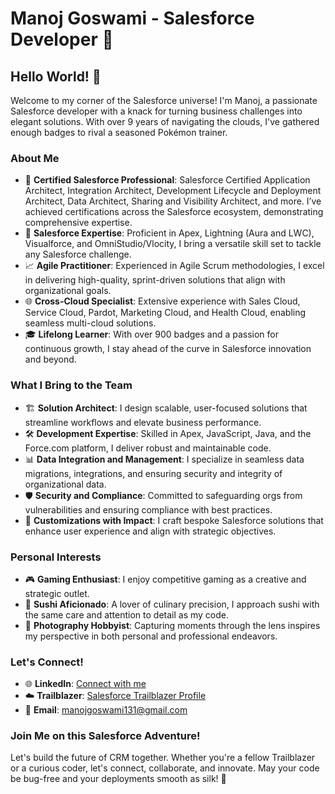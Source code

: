 # Manoj Goswami - Salesforce Developer 🌟

## Hello World! 👋

Welcome to my corner of the Salesforce universe! I'm Manoj, a passionate Salesforce developer with a knack for turning business challenges into elegant solutions. With over 9 years of navigating the clouds, I've gathered enough badges to rival a seasoned Pokémon trainer.

### About Me
- 🔷 **Certified Salesforce Professional**: Salesforce Certified Application Architect, Integration Architect, Development Lifecycle and Deployment Architect, Data Architect, Sharing and Visibility Architect, and more. I’ve achieved certifications across the Salesforce ecosystem, demonstrating comprehensive expertise.
- 🚀 **Salesforce Expertise**: Proficient in Apex, Lightning (Aura and LWC), Visualforce, and OmniStudio/Vlocity, I bring a versatile skill set to tackle any Salesforce challenge.
- 📈 **Agile Practitioner**: Experienced in Agile Scrum methodologies, I excel in delivering high-quality, sprint-driven solutions that align with organizational goals.
- 🌐 **Cross-Cloud Specialist**: Extensive experience with Sales Cloud, Service Cloud, Pardot, Marketing Cloud, and Health Cloud, enabling seamless multi-cloud solutions.
- 🎓 **Lifelong Learner**: With over 900 badges and a passion for continuous growth, I stay ahead of the curve in Salesforce innovation and beyond.

### What I Bring to the Team
- 🏗️ **Solution Architect**: I design scalable, user-focused solutions that streamline workflows and elevate business performance.
- 🛠️ **Development Expertise**: Skilled in Apex, JavaScript, Java, and the Force.com platform, I deliver robust and maintainable code.
- 📊 **Data Integration and Management**: I specialize in seamless data migrations, integrations, and ensuring security and integrity of organizational data.
- 🛡️ **Security and Compliance**: Committed to safeguarding orgs from vulnerabilities and ensuring compliance with best practices.
- 🌈 **Customizations with Impact**: I craft bespoke Salesforce solutions that enhance user experience and align with strategic objectives.

### Personal Interests
- 🎮 **Gaming Enthusiast**: I enjoy competitive gaming as a creative and strategic outlet.
- 🍣 **Sushi Aficionado**: A lover of culinary precision, I approach sushi with the same care and attention to detail as my code.
- 📸 **Photography Hobbyist**: Capturing moments through the lens inspires my perspective in both personal and professional endeavors.

### Let's Connect!
- 🌐 **LinkedIn**: [Connect with me](https://www.linkedin.com/in/manoj-goswami-%E2%98%81%EF%B8%8F%E2%9A%A1%F0%9F%8D%81-0977a2104/)
- ☁️ **Trailblazer**: [Salesforce Trailblazer Profile](https://www.salesforce.com/trailblazer/manojgoswami)
- 📧 **Email**: manojgoswami131@gmail.com

### Join Me on this Salesforce Adventure!
Let's build the future of CRM together. Whether you're a fellow Trailblazer or a curious coder, let's connect, collaborate, and innovate. May your code be bug-free and your deployments smooth as silk! 🚀
